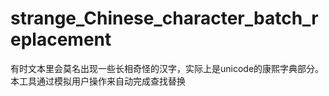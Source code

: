 # strange_Chinese_character_batch_replacement
有时文本里会莫名出现一些长相奇怪的汉字，实际上是unicode的康熙字典部分。本工具通过模拟用户操作来自动完成查找替换
